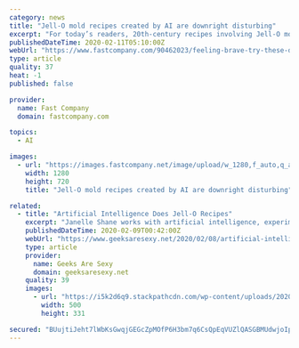 ```yaml
---
category: news
title: "Jell-O mold recipes created by AI are downright disturbing"
excerpt: "For today’s readers, 20th-century recipes involving Jell-O molds—where fruit, vegetables, or even seafood is suspended in a mass of gelatin—can be creepy enough. But AI researcher Janelle Shane, known for her AI Weirdness blog, announced on Twitter Friday that she trained a bot to develop new recipes in that style, creating what she says ..."
publishedDateTime: 2020-02-11T05:10:00Z
webUrl: "https://www.fastcompany.com/90462023/feeling-brave-try-these-disturbing-jell-o-mold-recipes-created-by-a-bot?partner=rss"
type: article
quality: 37
heat: -1
published: false

provider:
  name: Fast Company
  domain: fastcompany.com

topics:
  - AI

images:
  - url: "https://images.fastcompany.net/image/upload/w_1280,f_auto,q_auto,fl_lossy/wp-cms/uploads/2020/02/p-1-jello.jpg"
    width: 1280
    height: 720
    title: "Jell-O mold recipes created by AI are downright disturbing"

related:
  - title: "Artificial Intelligence Does Jell-O Recipes"
    excerpt: "Janelle Shane works with artificial intelligence, experimenting with training neural networks to generate data that may or may not resemble anything in the real world. She posts the funniest results on her blog AI Weirdness. Shane put out a call for mid-century American recipes (the kind that rely on Jell-O and other processed foods ..."
    publishedDateTime: 2020-02-09T00:42:00Z
    webUrl: "https://www.geeksaresexy.net/2020/02/08/artificial-intelligence-does-jell-o-recipes/"
    type: article
    provider:
      name: Geeks Are Sexy
      domain: geeksaresexy.net
    quality: 39
    images:
      - url: "https://i5k2d6q9.stackpathcdn.com/wp-content/uploads/2020/02/aquabunny.png"
        width: 500
        height: 331

secured: "BUujtiJeht7lWbKsGwqjGEGcZpMOfP6H3bm7q6CsQpEqVUZlQASGBMUdwjoIpCX0GsOMNXF5s/qA4fCWoFIvu8XpChMLs3lctASb86jOCDo+qPWTpEaHf8VbujJyxCuAtDKo7ZJ9JG+qww5ei/52g8w5myao8wmXU7YEHqoieooOL9NPzm+GeMAhot51vd0Q5NGeKMzwDrmiEoNOYfVBzx7ZE6dZQxN2la9V+uzRvkBXIFBpxZtRo0UygulvBFcOSv3xXywdnsgT0DpiFG3iEX3xRtrk7+95ahXaYrDNHc/72lqJklrloPqgVgkHrcKP;145rKfEY1tPns2TYLqWUoA=="
---
```


